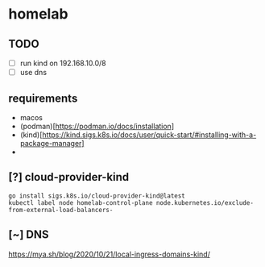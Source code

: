 # homelab

## TODO

- [ ] run kind on 192.168.10.0/8
- [ ] use dns

## requirements

* macos
* (podman)[https://podman.io/docs/installation]
* (kind)[https://kind.sigs.k8s.io/docs/user/quick-start/#installing-with-a-package-manager]
* <?locabalancer>

## [?] cloud-provider-kind

```
go install sigs.k8s.io/cloud-provider-kind@latest
kubectl label node homelab-control-plane node.kubernetes.io/exclude-from-external-load-balancers-
```

## [~] DNS

https://mya.sh/blog/2020/10/21/local-ingress-domains-kind/
